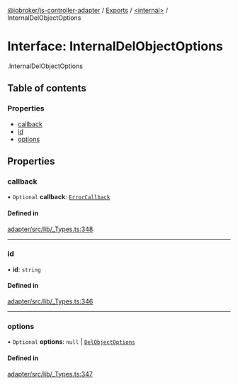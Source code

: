 [@iobroker/js-controller-adapter](../README.md) / [Exports](../modules.md) / [<internal\>](../modules/internal_.md) / InternalDelObjectOptions

# Interface: InternalDelObjectOptions

[<internal>](../modules/internal_.md).InternalDelObjectOptions

## Table of contents

### Properties

- [callback](internal_.InternalDelObjectOptions.md#callback)
- [id](internal_.InternalDelObjectOptions.md#id)
- [options](internal_.InternalDelObjectOptions.md#options)

## Properties

### callback

• `Optional` **callback**: [`ErrorCallback`](../modules/internal_.md#errorcallback)

#### Defined in

[adapter/src/lib/_Types.ts:348](https://github.com/ioBroker/ioBroker.js-controller/blob/548ee4ea/packages/adapter/src/lib/_Types.ts#L348)

___

### id

• **id**: `string`

#### Defined in

[adapter/src/lib/_Types.ts:346](https://github.com/ioBroker/ioBroker.js-controller/blob/548ee4ea/packages/adapter/src/lib/_Types.ts#L346)

___

### options

• `Optional` **options**: ``null`` \| [`DelObjectOptions`](internal_.DelObjectOptions.md)

#### Defined in

[adapter/src/lib/_Types.ts:347](https://github.com/ioBroker/ioBroker.js-controller/blob/548ee4ea/packages/adapter/src/lib/_Types.ts#L347)
